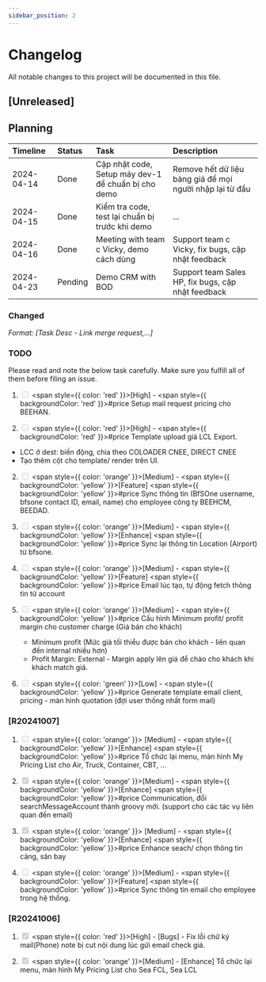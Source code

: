 ```yaml
---
sidebar_position: 2
---
```


# Changelog

All notable changes to this project will be documented in this file.

## [Unreleased]

## Planning
| Timeline      | Status  | Task                                                | Description                                              |
|:--------------|:--------|:----------------------------------------------------|:---------------------------------------------------------|
| 2024-04-14    | Done    | Cập nhật code, Setup máy dev-1 để chuẩn bị cho demo | Remove hết dữ liệu bảng giá để mọi người nhập lại từ đầu |
| 2024-04-15    | Done    | Kiểm tra code, test lại chuẩn bị trước khi demo     | ...                                                      |
| 2024-04-16    | Done    | Meeting with team c Vicky, demo cách dùng           | Support team c Vicky, fix bugs, cập nhật feedback        |
| 2024-04-23    | Pending | Demo CRM with BOD                                   | Support team Sales HP, fix bugs, cập nhật feedback       |

### Changed

_Format: [Task Desc - Link merge request,...]_

### TODO
Please read and note the below task carefully.
Make sure you fulfill all of them before filing an issue.

1. <input type="checkbox" disabled /> <span style={{ color: 'red' }}>[High]</span> - <span style={{ backgroundColor: 'red' }}>#price</span> Setup mail request pricing cho BEEHAN.

2. <input type="checkbox" disabled /> <span style={{ color: 'red' }}>[High]</span> - <span style={{ backgroundColor: 'red' }}>#price</span> Template upload giá LCL Export.
- LCC ở dest: biến động, chia theo COLOADER CNEE, DIRECT CNEE
- Tạo thêm cột cho template/ render trên UI.

2. <input type="checkbox" disabled /> <span style={{ color: 'orange' }}>[Medium]</span> - <span style={{ backgroundColor: 'yellow' }}>[Feature]</span> <span style={{ backgroundColor: 'yellow' }}>#price</span> Sync thông tin (BfSOne username, bfsone contact ID, email, name) cho employee công ty BEEHCM, BEEDAD.

3. <input type="checkbox" disabled /> <span style={{ color: 'orange' }}>[Medium]</span> - <span style={{ backgroundColor: 'yellow' }}>[Enhance]</span> <span style={{ backgroundColor: 'yellow' }}>#price</span> Sync lại thông tin Location (Airport) từ bfsone.

4. <input type="checkbox" disabled /> <span style={{ color: 'orange' }}>[Medium]</span> - <span style={{ backgroundColor: 'yellow' }}>[Feature]</span> <span style={{ backgroundColor: 'yellow' }}>#price</span> Email lúc tạo, tự động fetch thông tin từ account

5. <input type="checkbox" disabled /> <span style={{ color: 'orange' }}>[Medium]</span> - <span style={{ backgroundColor: 'yellow' }}>#price</span> Cấu hình Minimum profit/ profit margin cho customer charge (Giá bán cho khách)
   - Minimum profit (Mức giá tối thiểu được bán cho khách - liên quan đến internal nhiều hơn)
   - Profit Margin: External - Margin apply lên giá để chào cho khách khi khách match giá.

6. <input type="checkbox" disabled /> <span style={{ color: 'green' }}>[Low]</span> - <span style={{ backgroundColor: 'yellow' }}>#price</span> Generate template email client, pricing - màn hình quotation (đợi user thống nhất form mail)


### [R20241007]

1. <input type="checkbox" disabled /> <span style={{ color: 'orange' }}> [Medium]</span> - <span style={{ backgroundColor: 'yellow' }}>[Enhance]</span> <span style={{ backgroundColor: 'yellow' }}>#price</span> Tổ chức lại menu, màn hình My Pricing List cho Air, Truck, Container, CBT, ...

2. <input type="checkbox" disabled checked /> <span style={{ color: 'orange' }}>[Medium]</span> - <span style={{ backgroundColor: 'yellow' }}>[Enhance]</span> <span style={{ backgroundColor: 'yellow' }}>#price</span> Communication, đổi searchMessageAccount thành groovy mới. (support cho các tác vụ liên quan đến email)

3. <input type="checkbox" disabled checked /> <span style={{ color: 'orange' }}> [Medium]</span> - <span style={{ backgroundColor: 'yellow' }}>[Enhance]</span> <span style={{ backgroundColor: 'yellow' }}>#price</span> Enhance seach/ chọn thông tin cảng, sân bay

4. <input type="checkbox" disabled /> <span style={{ color: 'orange' }}>[Medium]</span> - <span style={{ backgroundColor: 'yellow' }}>[Feature]</span> <span style={{ backgroundColor: 'yellow' }}>#price</span> Sync thông tin email cho employee trong hệ thống.


### [R20241006]

1. <input type="checkbox" disabled checked /> <span style={{ color: 'red' }}>[High]</span> - [Bugs] - Fix lỗi chữ ký mail(Phone) note bị cut nội dung lúc gửi email check giá.

2. <input type="checkbox" disabled checked /> <span style={{ color: 'orange' }}>[Medium]</span> - [Enhance] Tổ chức lại menu, màn hình My Pricing List cho Sea FCL, Sea LCL